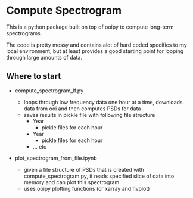 # Compute Spectrogram
This is a python package built on top of ooipy to compute long-term spectrograms.

The code is pretty messy and contains alot of hard coded specifics to my local environment, but
at least provides a good starting point for looping through large amounts of data.

## Where to start
- compute_spectrogram_lf.py
    - loops through low frequency data one hour at a time, downloads data from ooi and then computes PSDs for data
    - saves results in pickle file with following file structure
        - Year
            - pickle files for each hour
        - Year
            - pickle files for each hour
        - ... etc

- plot_spectrogram_from_file.ipynb
    - given a file structure of PSDs that is created with compute_spectrogram.py, it reads specified slice of data into memory and can plot this spectrogram
    - uses ooipy plotting functions (or xarray and hvplot)